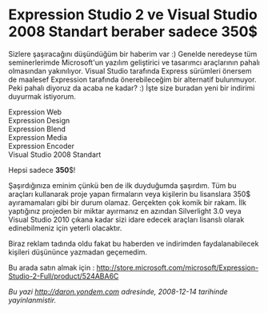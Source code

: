 # Expression Studio 2 ve Visual Studio 2008 Standart beraber sadece 350$ 

Sizlere şaşıracağını düşündüğüm bir haberim var :) Genelde neredeyse tüm
seminerlerimde Microsoft'un yazılım geliştirici ve tasarımcı araçlarının
pahalı olmasından yakınılıyor. Visual Studio tarafında Express sürümleri
önersem de maalesef Expression tarafında önerebileceğim bir alternatif
bulunmuyor. Peki pahalı diyoruz da acaba ne kadar? :) İşte size buradan
yeni bir indirimi duyurmak istiyorum.

Expression Web\
Expression Design\
Expression Blend\
Expression Media\
 Expression Encoder\
Visual Studio 2008 Standart

Hepsi sadece **350**\$!

Şaşırdığınıza eminim çünkü ben de ilk duyduğumda şaşırdım. Tüm bu
araçları kullanarak proje yapan firmaların veya kişilerin bu lisanslara
350\$ ayıramamaları gibi bir durum olamaz. Gerçekten çok komik bir
rakam. İlk yaptığınız projeden bir miktar ayırmanız en azından
Silverlight 3.0 veya Visual Studio 2010 çıkana kadar sizi idare edecek
araçları lisanslı olarak edinebilmeniz için yeterli olacaktır.

Biraz reklam tadında oldu fakat bu haberden ve indirimden
faydalanabilecek kişileri düşününce yazmadan geçemedim.

Bu arada satın almak için :
<http://store.microsoft.com/microsoft/Expression-Studio-2-Full/product/524ABA6C>


*Bu yazi http://daron.yondem.com adresinde, 2008-12-14 tarihinde yayinlanmistir.*